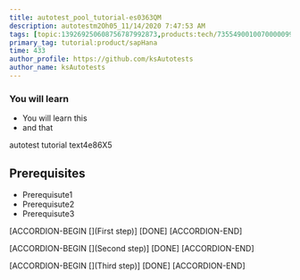 ```yaml
---
title: autotest_pool_tutorial-es0363QM
description: autotestm2Oh05_11/14/2020 7:47:53 AM
tags: [topic:139269250608756787992873,products:tech/73554900100700000996,tutorial:experience/advanced]
primary_tag: tutorial:product/sapHana
time: 433
author_profile: https://github.com/ksAutotests
author_name: ksAutotests
---
```

### You will learn
- You will learn this
- and that

autotest tutorial text4e86X5

## Prerequisites
- Prerequisute1
- Prerequisute2
- Prerequisute3

[ACCORDION-BEGIN [](First step)]
[DONE]
[ACCORDION-END]

[ACCORDION-BEGIN [](Second step)]
[DONE]
[ACCORDION-END]

[ACCORDION-BEGIN [](Third step)]
[DONE]
[ACCORDION-END]

